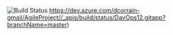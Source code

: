 ![Build Status](https://dev.azure.com/contoso/MyProject/_apis/build/status/MyProject-CI?branchName=master)
https://dev.azure.com/dcorrain-gmail/AgileProject//_apis/build/status/DavOps12.gitapp?branchName=master)

